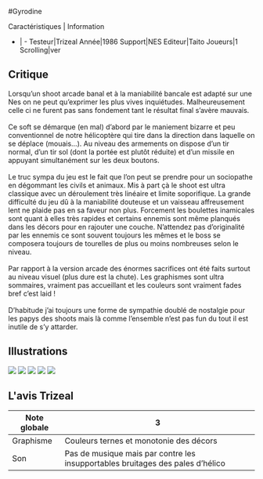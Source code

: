 #Gyrodine

Caractéristiques | Information
- | -
Testeur|Trizeal
Année|1986
Support|NES
Editeur|Taito
Joueurs|1
Scrolling|ver

## Critique
Lorsqu’un shoot arcade banal et à la maniabilité bancale est adapté sur une Nes on ne peut qu’exprimer les plus vives inquiétudes. Malheureusement celle ci ne furent pas sans fondement tant le résultat final s’avère mauvais.<br/><br/>Ce soft se démarque (en mal) d’abord par le maniement bizarre et peu conventionnel de notre hélicoptère qui tire dans la direction dans laquelle on se déplace (mouais…). Au niveau des armements on dispose d’un tir normal, d’un tir sol (dont la portée est plutôt réduite) et d’un missile en appuyant simultanément sur les deux boutons.<br/><br/>Le truc sympa du jeu est le fait que l’on peut se prendre pour un sociopathe en dégommant les civils et animaux. Mis à part çà le shoot est ultra classique avec un déroulement très linéaire et limite soporifique. La grande difficulté du jeu dû à la maniabilité douteuse et un vaisseau affreusement lent ne plaide pas en sa faveur non plus. Forcement les boulettes inamicales sont quant à elles très rapides et certains ennemis sont même planqués dans les décors pour en rajouter une couche. N’attendez pas d’originalité par les ennemis ce sont souvent toujours les mêmes et le boss se composera toujours de tourelles de plus ou moins nombreuses selon le niveau.<br/><br/>Par rapport à la version arcade des énormes sacrifices ont été faits surtout au niveau visuel (plus dure est la chute). Les graphismes sont ultra sommaires, vraiment pas accueillant et les couleurs sont vraiment fades bref c’est laid !<br/><br/>D’habitude j’ai toujours une forme de sympathie doublé de nostalgie pour les papys des shoots mais là comme l’ensemble n’est pas fun du tout il est inutile de s’y attarder.<br/>

## Illustrations
![](http://www.shmup.com/images/thumbs/img_fiche_1_1342.png)
![](http://www.shmup.com/images/thumbs/img_fiche_2_1342.png)
![](http://www.shmup.com/images/thumbs/img_fiche_3_1342.png)
![](http://www.shmup.com/images/thumbs/)
![](http://www.shmup.com/images/thumbs/)

## L'avis Trizeal
Note globale|3
-|-
Graphisme|Couleurs ternes et monotonie des décors 
Son|Pas de musique mais par contre les insupportables bruitages des pales d’hélico
